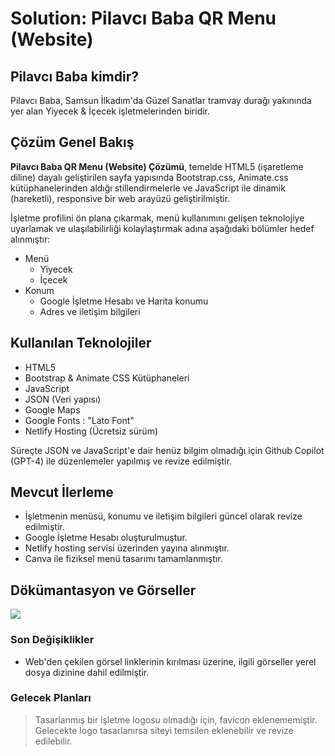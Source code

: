# Solution: Pilavcı Baba  QR Menu (Website)




## Pilavcı Baba kimdir?


Pilavcı Baba, Samsun İlkadım'da Güzel Sanatlar tramvay durağı yakınında yer alan Yiyecek & İçecek işletmelerinden biridir.


## Çözüm Genel Bakış


**Pilavcı Baba QR Menu (Website) Çözümü**, temelde HTML5 (işaretleme diline) dayalı geliştirilen sayfa yapısında Bootstrap.css, Animate.css kütüphanelerinden aldığı stillendirmelerle ve JavaScript ile dinamik (hareketli), responsive bir web arayüzü geliştirilmiştir.

İşletme profilini ön plana çıkarmak, menü kullanımını gelişen teknolojiye uyarlamak ve ulaşılabilirliği kolaylaştırmak adına aşağıdaki bölümler hedef alınmıştır:

- Menü
  - Yiyecek
  - İçecek
- Konum
  - Google İşletme Hesabı ve Harita konumu
  - Adres ve iletişim bilgileri



## Kullanılan Teknolojiler


* HTML5
* Bootstrap & Animate CSS Kütüphaneleri
* JavaScript
* JSON (Veri yapısı)
* Google Maps
* Google Fonts : "Lato Font"
* Netlify Hosting (Ücretsiz sürüm)

Süreçte JSON ve JavaScript'e dair henüz bilgim olmadığı için Github Copilot (GPT-4) ile düzenlemeler yapılmış ve revize edilmiştir.



## Mevcut İlerleme


* İşletmenin menüsü, konumu ve iletişim bilgileri güncel olarak revize edilmiştir.
* Google İşletme Hesabı oluşturulmuştur.
* Netlify hosting servisi üzerinden yayına alınmıştır.
* Canva ile fiziksel menü tasarımı tamamlanmıştır.



## Dökümantasyon ve Görseller


<img src="./PilavcıBaba/docs/portfolioPilavcibaba.png"/>



### Son Değişiklikler

- Web'den çekilen görsel linklerinin kırılması üzerine, ilgili görseller yerel dosya dizinine dahil edilmiştir.

### Gelecek Planları

> Tasarlanmış bir işletme logosu olmadığı için, favicon eklenememiştir.
> Gelecekte logo tasarlanırsa siteyi temsilen eklenebilir ve revize edilebilir.


